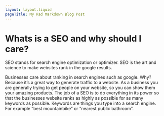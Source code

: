 ```yaml
---
layout: layout.liquid
pageTitle: My Rad Markdown Blog Post
---
```

# Whats is a SEO and why should I care?

SEO stands for search engine optimization or optimizer. SEO is the art and science to make websites rank in the google results.

Businesses care about ranking in search engines such as google. Why? Because it’s a great way to generate traffic to a website. As a business you are generally trying to get people on your website, so you can show them your amazing products.
The job of a SEO is to do everything in its power so that the businesses website ranks as highly as possible for as many keywords as possible. Keywords are things you type into a search engine. For example “best mountainbike” or “nearest public bathroom”.